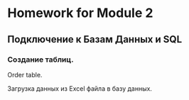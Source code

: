 # Homework for Module 2

## Подключение к Базам Данных и SQL

### Создание таблиц.

Order table.



Загрузка данных из Excel файла в базу данных.

